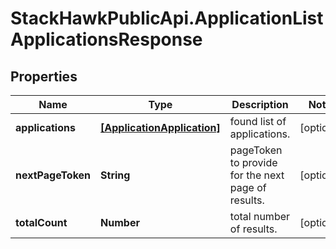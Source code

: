 # StackHawkPublicApi.ApplicationListApplicationsResponse

## Properties

Name | Type | Description | Notes
------------ | ------------- | ------------- | -------------
**applications** | [**[ApplicationApplication]**](ApplicationApplication.md) | found list of applications. | [optional] 
**nextPageToken** | **String** | pageToken to provide for the next page of results. | [optional] 
**totalCount** | **Number** | total number of results. | [optional] 


